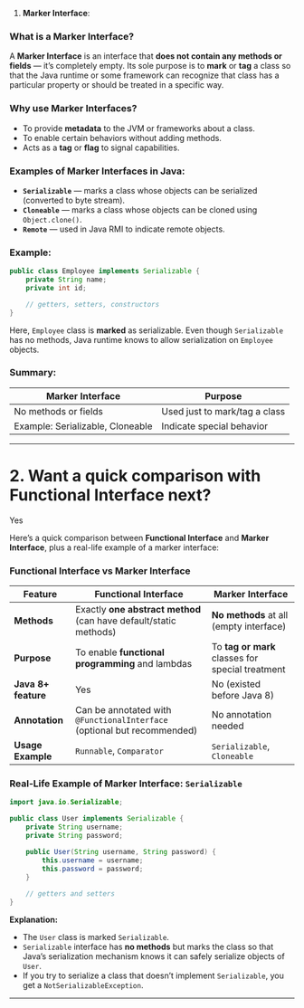 1. **Marker Interface**:



### What is a Marker Interface?

A **Marker Interface** is an interface that **does not contain any methods or fields** — it’s completely empty. Its sole purpose is to **mark** or **tag** a class so that the Java runtime or some framework can recognize that class has a particular property or should be treated in a specific way.



### Why use Marker Interfaces?

* To provide **metadata** to the JVM or frameworks about a class.
* To enable certain behaviors without adding methods.
* Acts as a **tag** or **flag** to signal capabilities.



### Examples of Marker Interfaces in Java:

* **`Serializable`** — marks a class whose objects can be serialized (converted to byte stream).
* **`Cloneable`** — marks a class whose objects can be cloned using `Object.clone()`.
* **`Remote`** — used in Java RMI to indicate remote objects.



### Example:

```java
public class Employee implements Serializable {
    private String name;
    private int id;

    // getters, setters, constructors
}
```

Here, `Employee` class is **marked** as serializable. Even though `Serializable` has no methods, Java runtime knows to allow serialization on `Employee` objects.



### Summary:

| Marker Interface                 | Purpose                       |
| -------------------------------- | ----------------------------- |
| No methods or fields             | Used just to mark/tag a class |
| Example: Serializable, Cloneable | Indicate special behavior     |

---

# 2. Want a quick comparison with Functional Interface next? 
Yes 


Here’s a quick comparison between **Functional Interface** and **Marker Interface**, plus a real-life example of a marker interface:



### Functional Interface vs Marker Interface

| Feature             | Functional Interface                                                    | Marker Interface                                 |
| ------------------- | ----------------------------------------------------------------------- | ------------------------------------------------ |
| **Methods**         | Exactly **one abstract method** (can have default/static methods)       | **No methods** at all (empty interface)          |
| **Purpose**         | To enable **functional programming** and lambdas                        | To **tag or mark** classes for special treatment |
| **Java 8+ feature** | Yes                                                                     | No (existed before Java 8)                       |
| **Annotation**      | Can be annotated with `@FunctionalInterface` (optional but recommended) | No annotation needed                             |
| **Usage Example**   | `Runnable`, `Comparator`                                                | `Serializable`, `Cloneable`                      |



### Real-Life Example of Marker Interface: `Serializable`

```java
import java.io.Serializable;

public class User implements Serializable {
    private String username;
    private String password;

    public User(String username, String password) {
        this.username = username;
        this.password = password;
    }
    
    // getters and setters
}
```

**Explanation:**

* The `User` class is marked `Serializable`.
* `Serializable` interface has **no methods** but marks the class so that Java’s serialization mechanism knows it can safely serialize objects of `User`.
* If you try to serialize a class that doesn’t implement `Serializable`, you get a `NotSerializableException`.

---

